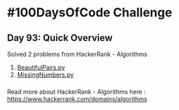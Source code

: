 # #100DaysOfCode Challenge
## Day 93: Quick Overview
Solved 2 problems from HackerRank - Algorithms
1. [BeautifulPairs.py](https://github.com/sandeep-krishna/100DaysOfCode/blob/master/Day%2093/BeautifulPairs.py)
2. [MissingNumbers.py](https://github.com/sandeep-krishna/100DaysOfCode/blob/master/Day%2093/MissingNumbers.py)
### 
Read more about HackerRank - Algorithms here : https://www.hackerrank.com/domains/algorithms